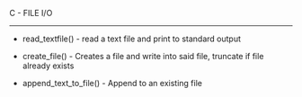 


C - FILE I/O


---------------------------------------------------------


- read_textfile() - read a text file and print to standard output


- create_file() - Creates a file and write into said file, truncate if file already exists


- append_text_to_file() - Append to an existing file


